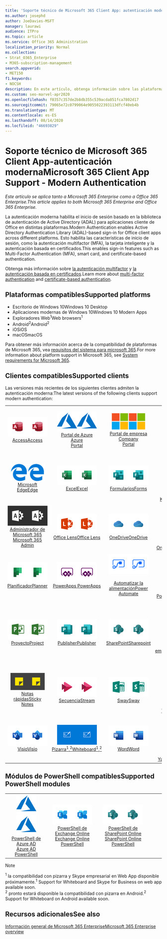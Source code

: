 ```yaml
---
title: 'Soporte técnico de Microsoft 365 Client App: autenticación moderna'
ms.author: josephd
author: JoeDavies-MSFT
manager: laurawi
audience: ITPro
ms.topic: article
ms.service: Office 365 Administration
localization_priority: Normal
ms.collection:
- Strat_O365_Enterprise
- M365-subscription-management
search.appverid:
- MET150
f1.keywords:
- NOCSH
description: En este artículo, obtenga información sobre las plataformas, los clientes y los módulos de PowerShell compatibles con la autenticación moderna para Microsoft 365.
ms.custom: seo-marvel-apr2020
ms.openlocfilehash: f0357c357de2b8db355c539acda851fca7802d17
ms.sourcegitcommit: 79065e72c0799064e9055022393113dfcf40eb4b
ms.translationtype: MT
ms.contentlocale: es-ES
ms.lasthandoff: 08/14/2020
ms.locfileid: "46693829"
---
```

# <a name="microsoft-365-client-app-support---modern-authentication"></a><span data-ttu-id="d6deb-103">Soporte técnico de Microsoft 365 Client App-autenticación moderna</span><span class="sxs-lookup"><span data-stu-id="d6deb-103">Microsoft 365 Client App Support - Modern Authentication</span></span>

<span data-ttu-id="d6deb-104">*Este artículo se aplica tanto a Microsoft 365 Enterprise como a Office 365 Enterprise.*</span><span class="sxs-lookup"><span data-stu-id="d6deb-104">*This article applies to both Microsoft 365 Enterprise and Office 365 Enterprise.*</span></span>

<span data-ttu-id="d6deb-105">La autenticación moderna habilita el inicio de sesión basado en la biblioteca de autenticación de Active Directory (ADAL) para aplicaciones cliente de Office en distintas plataformas.</span><span class="sxs-lookup"><span data-stu-id="d6deb-105">Modern Authentication enables Active Directory Authentication Library (ADAL)-based sign-in for Office client apps across different platforms.</span></span> <span data-ttu-id="d6deb-106">Esto habilita las características de inicio de sesión, como la autenticación multifactor (MFA), la tarjeta inteligente y la autenticación basada en certificados.</span><span class="sxs-lookup"><span data-stu-id="d6deb-106">This enables sign-in features such as Multi-Factor Authentication (MFA), smart card, and certificate-based authentication.</span></span>

<span data-ttu-id="d6deb-107">Obtenga más información sobre [la autenticación multifactor](https://docs.microsoft.com/azure/active-directory/authentication/multi-factor-authentication) y [la autenticación basada en certificados](https://docs.microsoft.com/azure/active-directory/active-directory-certificate-based-authentication-get-started).</span><span class="sxs-lookup"><span data-stu-id="d6deb-107">Learn more about [multi-factor authentication](https://docs.microsoft.com/azure/active-directory/authentication/multi-factor-authentication) and [certificate-based authentication](https://docs.microsoft.com/azure/active-directory/active-directory-certificate-based-authentication-get-started).</span></span>

## <a name="supported-platforms"></a><span data-ttu-id="d6deb-108">Plataformas compatibles</span><span class="sxs-lookup"><span data-stu-id="d6deb-108">Supported platforms</span></span>

 - <span data-ttu-id="d6deb-109">Escritorio de Windows 10</span><span class="sxs-lookup"><span data-stu-id="d6deb-109">Windows 10 Desktop</span></span>
 - <span data-ttu-id="d6deb-110">Aplicaciones modernas de Windows 10</span><span class="sxs-lookup"><span data-stu-id="d6deb-110">Windows 10 Modern Apps</span></span>
 - <span data-ttu-id="d6deb-111">Exploradores Web<sup>1</sup></span><span class="sxs-lookup"><span data-stu-id="d6deb-111">Web browsers<sup>1</sup></span></span>
 - <span data-ttu-id="d6deb-112">Android<sup>2</sup></span><span class="sxs-lookup"><span data-stu-id="d6deb-112">Android<sup>2</sup></span></span>
 - <span data-ttu-id="d6deb-113">iOS</span><span class="sxs-lookup"><span data-stu-id="d6deb-113">iOS</span></span>
 - <span data-ttu-id="d6deb-114">macOS</span><span class="sxs-lookup"><span data-stu-id="d6deb-114">macOS</span></span>

<span data-ttu-id="d6deb-115">Para obtener más información acerca de la compatibilidad de plataformas de Microsoft 365, vea [requisitos del sistema para microsoft 365](https://products.office.com/office-system-requirements).</span><span class="sxs-lookup"><span data-stu-id="d6deb-115">For more information about platform support in Microsoft 365, see [System requirements for Microsoft 365](https://products.office.com/office-system-requirements).</span></span>

## <a name="supported-clients"></a><span data-ttu-id="d6deb-116">Clientes compatibles</span><span class="sxs-lookup"><span data-stu-id="d6deb-116">Supported clients</span></span>

<span data-ttu-id="d6deb-117">Las versiones más recientes de los siguientes clientes admiten la autenticación moderna:</span><span class="sxs-lookup"><span data-stu-id="d6deb-117">The latest versions of the following clients support modern authentication:</span></span>

| | | | | | |
|:---:|:---:|:---:|:---:|:---:|:---:|
| <span data-ttu-id="d6deb-118">![Icono de Access](../media/o365-access-64x64.png)</span><span class="sxs-lookup"><span data-stu-id="d6deb-118">![Access icon](../media/o365-access-64x64.png)</span></span> <br> [<span data-ttu-id="d6deb-119">Access</span><span class="sxs-lookup"><span data-stu-id="d6deb-119">Access</span></span>](https://products.office.com/access) | <span data-ttu-id="d6deb-120">![Icono de Azure](../media/o365-azure-64x64.png)</span><span class="sxs-lookup"><span data-stu-id="d6deb-120">![Azure icon](../media/o365-azure-64x64.png)</span></span> <br> [<span data-ttu-id="d6deb-121">Portal de Azure <br></span><span class="sxs-lookup"><span data-stu-id="d6deb-121">Azure <br> Portal </span></span>](https://azure.microsoft.com/features/azure-portal/) | <span data-ttu-id="d6deb-122">![Icono del portal de empresa](../media/o365-microsoft-64x64.png)</span><span class="sxs-lookup"><span data-stu-id="d6deb-122">![Company portal icon](../media/o365-microsoft-64x64.png)</span></span> <br> [<span data-ttu-id="d6deb-123">Portal de empresa <br></span><span class="sxs-lookup"><span data-stu-id="d6deb-123">Company <br> Portal </span></span>](https://docs.microsoft.com/intune-user-help/sign-in-to-the-company-portal) | <span data-ttu-id="d6deb-124">![Icono de Delve](../media/o365-delve-64x64.png)</span><span class="sxs-lookup"><span data-stu-id="d6deb-124">![Delve icon](../media/o365-delve-64x64.png)</span></span> <br> [<span data-ttu-id="d6deb-125">Delve</span><span class="sxs-lookup"><span data-stu-id="d6deb-125">Delve</span></span>](https://products.office.com/business/intelligent-search) | <span data-ttu-id="d6deb-126">![Icono de Dynamics 365](../media/o365-dynamics365-64x64.png)</span><span class="sxs-lookup"><span data-stu-id="d6deb-126">![Dynamics 365 icon](../media/o365-dynamics365-64x64.png)</span></span> <br> [<span data-ttu-id="d6deb-127">Dynamics 365</span><span class="sxs-lookup"><span data-stu-id="d6deb-127">Dynamics 365</span></span>](https://dynamics.microsoft.com) 
| <span data-ttu-id="d6deb-128">![Icono de borde](../media/o365-edge-64x64.png)</span><span class="sxs-lookup"><span data-stu-id="d6deb-128">![Edge icon](../media/o365-edge-64x64.png)</span></span> <br> [<span data-ttu-id="d6deb-129">Microsoft Edge</span><span class="sxs-lookup"><span data-stu-id="d6deb-129">Edge</span></span>](https://www.microsoft.com/windows/microsoft-edge) | <span data-ttu-id="d6deb-130">![Icono de Excel](../media/o365-excel-64x64.png)</span><span class="sxs-lookup"><span data-stu-id="d6deb-130">![Excel icon](../media/o365-excel-64x64.png)</span></span> <br> [<span data-ttu-id="d6deb-131">Excel</span><span class="sxs-lookup"><span data-stu-id="d6deb-131">Excel</span></span>](https://products.office.com/excel) | <span data-ttu-id="d6deb-132">![Icono de formularios](../media/o365-forms-64x64.png)</span><span class="sxs-lookup"><span data-stu-id="d6deb-132">![Forms icon](../media/o365-forms-64x64.png)</span></span> <br> [<span data-ttu-id="d6deb-133">Formularios</span><span class="sxs-lookup"><span data-stu-id="d6deb-133">Forms</span></span>](https://flow.microsoft.com/connectors/shared_microsoftforms/microsoft-forms/) | <span data-ttu-id="d6deb-134">![Icono de Kaizala](../media/o365-kaizala-64x64.png)</span><span class="sxs-lookup"><span data-stu-id="d6deb-134">![Kaizala icon](../media/o365-kaizala-64x64.png)</span></span> <br> [<span data-ttu-id="d6deb-135">Kaizala</span><span class="sxs-lookup"><span data-stu-id="d6deb-135">Kaizala</span></span>](https://products.office.com/en/business/microsoft-kaizala) | <span data-ttu-id="d6deb-136">![Icono de Office.com](../media/o365-office-64x64.png)</span><span class="sxs-lookup"><span data-stu-id="d6deb-136">![Office.com icon](../media/o365-office-64x64.png)</span></span> <br> [<span data-ttu-id="d6deb-137">Office.com</span><span class="sxs-lookup"><span data-stu-id="d6deb-137">Office.com</span></span>](https://www.office.com/) 
| <span data-ttu-id="d6deb-138">![Icono de Office 365 administrador](../media/o365-o365admin-64x64.png)</span><span class="sxs-lookup"><span data-stu-id="d6deb-138">![Office 365 Admin icon](../media/o365-o365admin-64x64.png)</span></span> <br> [<span data-ttu-id="d6deb-139">Administrador de Microsoft 365 <br></span><span class="sxs-lookup"><span data-stu-id="d6deb-139">Microsoft 365 <br> Admin</span></span>](https://products.office.com/business/manage-office-365-admin-app) | <span data-ttu-id="d6deb-140">![Icono de lente](../media/o365-lens-64x64.png)</span><span class="sxs-lookup"><span data-stu-id="d6deb-140">![Lens icon](../media/o365-lens-64x64.png)</span></span> <br> [<span data-ttu-id="d6deb-141">Office Lens</span><span class="sxs-lookup"><span data-stu-id="d6deb-141">Office Lens</span></span>](https://www.microsoft.com/p/office-lens/9wzdncrfj3t8?activetab=pivot%3Aoverviewtab) | <span data-ttu-id="d6deb-142">![Icono de OneDrive para la empresa](../media/o365-OneDrive-64x64.png)</span><span class="sxs-lookup"><span data-stu-id="d6deb-142">![OneDrive for Business icon](../media/o365-OneDrive-64x64.png)</span></span> <br> [<span data-ttu-id="d6deb-143">OneDrive</span><span class="sxs-lookup"><span data-stu-id="d6deb-143">OneDrive</span></span>](https://products.office.com/onedrive-for-business/online-cloud-storage) |  <span data-ttu-id="d6deb-144">![Icono de OneNote](../media/o365-OneNote-64x64.png)</span><span class="sxs-lookup"><span data-stu-id="d6deb-144">![OneNote icon](../media/o365-OneNote-64x64.png)</span></span> <br> [<span data-ttu-id="d6deb-145">OneNote</span><span class="sxs-lookup"><span data-stu-id="d6deb-145">OneNote</span></span>](https://products.office.com/onenote) | <span data-ttu-id="d6deb-146">![Icono de Outlook](../media/o365-outlook-64x64.png)</span><span class="sxs-lookup"><span data-stu-id="d6deb-146">![Outlook icon](../media/o365-outlook-64x64.png)</span></span> <br> [<span data-ttu-id="d6deb-147">Outlook</span><span class="sxs-lookup"><span data-stu-id="d6deb-147">Outlook</span></span>](https://products.office.com/outlook) 
| <span data-ttu-id="d6deb-148">![Icono de Planificador](../media/o365-planner-64x64.png)</span><span class="sxs-lookup"><span data-stu-id="d6deb-148">![Planner icon](../media/o365-planner-64x64.png)</span></span> <br> [<span data-ttu-id="d6deb-149">Planificador</span><span class="sxs-lookup"><span data-stu-id="d6deb-149">Planner</span></span>](https://products.office.com/business/task-management-software) | <span data-ttu-id="d6deb-150">![Icono de PowerApps](../media/o365-powerapps-64x64.png)</span><span class="sxs-lookup"><span data-stu-id="d6deb-150">![PowerApps icon](../media/o365-powerapps-64x64.png)</span></span> <br> [<span data-ttu-id="d6deb-151">PowerApps </span><span class="sxs-lookup"><span data-stu-id="d6deb-151">PowerApps </span></span>](https://powerapps.microsoft.com) | <span data-ttu-id="d6deb-152">![Icono de automatización de energía](../media/o365-flow-64x64.png)</span><span class="sxs-lookup"><span data-stu-id="d6deb-152">![Power Automate icon](../media/o365-flow-64x64.png)</span></span> <br> [<span data-ttu-id="d6deb-153"><br>Automatizar la alimentación</span><span class="sxs-lookup"><span data-stu-id="d6deb-153">Power <br> Automate</span></span>](https://flow.microsoft.com) | <span data-ttu-id="d6deb-154">![Icono de PowerBI](../media/o365-powerbi-64x64.png)</span><span class="sxs-lookup"><span data-stu-id="d6deb-154">![PowerBI icon](../media/o365-powerbi-64x64.png)</span></span> <br> [<span data-ttu-id="d6deb-155">Power BI</span><span class="sxs-lookup"><span data-stu-id="d6deb-155">Power BI</span></span>](https://powerbi.microsoft.com)| <span data-ttu-id="d6deb-156">![Icono de PowerPoint](../media/o365-powerpoint-64x64.png)</span><span class="sxs-lookup"><span data-stu-id="d6deb-156">![PowerPoint icon](../media/o365-powerpoint-64x64.png)</span></span> <br> [<span data-ttu-id="d6deb-157">PowerPoint</span><span class="sxs-lookup"><span data-stu-id="d6deb-157">PowerPoint</span></span>](https://products.office.com/powerpoint) 
| <span data-ttu-id="d6deb-158">![Icono de proyecto](../media/o365-project-64x64.png)</span><span class="sxs-lookup"><span data-stu-id="d6deb-158">![Project icon](../media/o365-project-64x64.png)</span></span> <br> [<span data-ttu-id="d6deb-159">Proyecto</span><span class="sxs-lookup"><span data-stu-id="d6deb-159">Project</span></span>](https://products.office.com/project) | <span data-ttu-id="d6deb-160">![Icono de Publisher](../media/o365-publisher-64x64.png)</span><span class="sxs-lookup"><span data-stu-id="d6deb-160">![Publisher icon](../media/o365-publisher-64x64.png)</span></span> <br> [<span data-ttu-id="d6deb-161">Publisher</span><span class="sxs-lookup"><span data-stu-id="d6deb-161">Publisher</span></span>](https://products.office.com/publisher) | <span data-ttu-id="d6deb-162">![Icono de SharePoint](../media/o365-sharepoint-64x64.png)</span><span class="sxs-lookup"><span data-stu-id="d6deb-162">![SharePoint icon](../media/o365-sharepoint-64x64.png)</span></span> <br> [<span data-ttu-id="d6deb-163">SharePoint</span><span class="sxs-lookup"><span data-stu-id="d6deb-163">Sharepoint</span></span>](https://products.office.com/sharepoint) | <span data-ttu-id="d6deb-164">![Icono de Skype Empresarial](../media/o365-skypeforbusiness-64x64.png)</span><span class="sxs-lookup"><span data-stu-id="d6deb-164">![Skype for Business icon](../media/o365-skypeforbusiness-64x64.png)</span></span> <br> [<span data-ttu-id="d6deb-165">Skype <br> empresarial<sup>1</sup></span><span class="sxs-lookup"><span data-stu-id="d6deb-165">Skype for <br> Business<sup>1</sup></span></span>](https://www.skype.com/business/) | <span data-ttu-id="d6deb-166">![Icono de StaffHub](../media/o365-staffhub-64x64.png)</span><span class="sxs-lookup"><span data-stu-id="d6deb-166">![StaffHub icon](../media/o365-staffhub-64x64.png)</span></span> <br> [<span data-ttu-id="d6deb-167">StaffHub</span><span class="sxs-lookup"><span data-stu-id="d6deb-167">StaffHub</span></span>](https://products.office.com/microsoft-staffhub/staff-scheduling-software)
| <span data-ttu-id="d6deb-168">![Icono de notas adhesivas](../media/o365-stickynotes-64x64.png)</span><span class="sxs-lookup"><span data-stu-id="d6deb-168">![Sticky Notes icon](../media/o365-stickynotes-64x64.png)</span></span> <br> [<span data-ttu-id="d6deb-169">Notas rápidas</span><span class="sxs-lookup"><span data-stu-id="d6deb-169">Sticky Notes</span></span>](https://www.microsoft.com/p/microsoft-sticky-notes/9nblggh4qghw) | <span data-ttu-id="d6deb-170">![Icono de secuencia](../media/o365-stream-64x64.png)</span><span class="sxs-lookup"><span data-stu-id="d6deb-170">![Stream icon](../media/o365-stream-64x64.png)</span></span> <br> [<span data-ttu-id="d6deb-171">Secuencia</span><span class="sxs-lookup"><span data-stu-id="d6deb-171">Stream</span></span>](https://stream.microsoft.com) | <span data-ttu-id="d6deb-172">![Icono de Sway](../media/o365-sway-64x64.png)</span><span class="sxs-lookup"><span data-stu-id="d6deb-172">![Sway icon](../media/o365-sway-64x64.png)</span></span> <br> [<span data-ttu-id="d6deb-173">Sway</span><span class="sxs-lookup"><span data-stu-id="d6deb-173">Sway</span></span>](https://sway.com) | <span data-ttu-id="d6deb-174">![Icono de Teams](../media/o365-teams-64x64.png)</span><span class="sxs-lookup"><span data-stu-id="d6deb-174">![Teams icon](../media/o365-teams-64x64.png)</span></span> <br> [<span data-ttu-id="d6deb-175">Teams</span><span class="sxs-lookup"><span data-stu-id="d6deb-175">Teams</span></span>](https://products.office.com/microsoft-teams/group-chat-software) | <span data-ttu-id="d6deb-176">![Icono de tareas pendientes](../media/o365-todo-64x64.png)</span><span class="sxs-lookup"><span data-stu-id="d6deb-176">![To Do icon](../media/o365-todo-64x64.png)</span></span> <br> [<span data-ttu-id="d6deb-177">Acciones que realizar</span><span class="sxs-lookup"><span data-stu-id="d6deb-177">To Do</span></span>](https://todo.microsoft.com) 
| <span data-ttu-id="d6deb-178">![Icono de Visio](../media/o365-visio-64x64.png)</span><span class="sxs-lookup"><span data-stu-id="d6deb-178">![Visio icon](../media/o365-visio-64x64.png)</span></span> <br> [<span data-ttu-id="d6deb-179">Visio</span><span class="sxs-lookup"><span data-stu-id="d6deb-179">Visio</span></span>](https://products.office.com/visio/flowchart-software) | <span data-ttu-id="d6deb-180">![Icono de pizarra](../media/o365-whiteboard-64x64.png)</span><span class="sxs-lookup"><span data-stu-id="d6deb-180">![Whiteboard icon](../media/o365-whiteboard-64x64.png)</span></span> <br> [<span data-ttu-id="d6deb-181">Pizarra<sup>1</sup>,<sup>2</sup></span><span class="sxs-lookup"><span data-stu-id="d6deb-181">Whiteboard<sup>1</sup>,<sup>2</sup></span></span>](https://whiteboard.microsoft.com/) | <span data-ttu-id="d6deb-182">![Icono de Word](../media/o365-word-64x64.png)</span><span class="sxs-lookup"><span data-stu-id="d6deb-182">![Word icon](../media/o365-word-64x64.png)</span></span> <br> [<span data-ttu-id="d6deb-183">Word</span><span class="sxs-lookup"><span data-stu-id="d6deb-183">Word</span></span>](https://products.office.com/word) | <span data-ttu-id="d6deb-184">![Icono de Yammer](../media/o365-yammer-64x64.png)</span><span class="sxs-lookup"><span data-stu-id="d6deb-184">![Yammer icon](../media/o365-yammer-64x64.png)</span></span> <br> [<span data-ttu-id="d6deb-185">Yammer</span><span class="sxs-lookup"><span data-stu-id="d6deb-185">Yammer</span></span>](https://products.office.com/yammer/yammer-overview) | <span data-ttu-id="d6deb-186">![Icono de Yammer](../media/o365-yammer-64x64.png)</span><span class="sxs-lookup"><span data-stu-id="d6deb-186">![Yammer icon](../media/o365-yammer-64x64.png)</span></span> <br> [<span data-ttu-id="d6deb-187"><br>Notificador de Yammer</span><span class="sxs-lookup"><span data-stu-id="d6deb-187">Yammer <br> Notifier</span></span>](https://products.office.com/yammer/yammer-overview) |  |

## <a name="supported-powershell-modules"></a><span data-ttu-id="d6deb-188">Módulos de PowerShell compatibles</span><span class="sxs-lookup"><span data-stu-id="d6deb-188">Supported PowerShell modules</span></span>

| | | | | | |
|:---:|:---:|:---:|:---:|:---:|:---:|
| <span data-ttu-id="d6deb-189">![Icono de Azure](../media/o365-azure-64x64.png)</span><span class="sxs-lookup"><span data-stu-id="d6deb-189">![Azure icon](../media/o365-azure-64x64.png)</span></span> <br> [<span data-ttu-id="d6deb-190">PowerShell de Azure AD <br></span><span class="sxs-lookup"><span data-stu-id="d6deb-190">Azure AD <br> PowerShell</span></span>](https://docs.microsoft.com/powershell/azure/active-directory/overview?view=azureadps-2.0) | <span data-ttu-id="d6deb-191">![Icono de Exchange](../media/o365-exchange-64x64.png)</span><span class="sxs-lookup"><span data-stu-id="d6deb-191">![Exchange icon](../media/o365-exchange-64x64.png)</span></span> <br> [<span data-ttu-id="d6deb-192">PowerShell de Exchange Online <br></span><span class="sxs-lookup"><span data-stu-id="d6deb-192">Exchange Online <br> PowerShell</span></span>](https://docs.microsoft.com/powershell/exchange/exchange-online/exchange-online-powershell?view=exchange-ps) | <span data-ttu-id="d6deb-193">![Icono de SharePoint](../media/o365-sharepoint-64x64.png)</span><span class="sxs-lookup"><span data-stu-id="d6deb-193">![SharePoint icon](../media/o365-sharepoint-64x64.png)</span></span> <br> [<span data-ttu-id="d6deb-194">PowerShell de SharePoint Online <br></span><span class="sxs-lookup"><span data-stu-id="d6deb-194">SharePoint Online <br> PowerShell</span></span>](https://docs.microsoft.com/powershell/sharepoint/sharepoint-online/connect-sharepoint-online)

> [!NOTE]
> <span data-ttu-id="d6deb-195"><sup>1</sup> la compatibilidad con pizarra y Skype empresarial en Web App disponible próximamente.</span><span class="sxs-lookup"><span data-stu-id="d6deb-195"><sup>1</sup> Support for Whiteboard and Skype for Business on web app available soon.</span></span> <br>
> <span data-ttu-id="d6deb-196"><sup>2</sup> pronto estará disponible la compatibilidad con pizarra en Android.</span><span class="sxs-lookup"><span data-stu-id="d6deb-196"><sup>2</sup> Support for Whiteboard on Android available soon.</span></span>

## <a name="see-also"></a><span data-ttu-id="d6deb-197">Recursos adicionales</span><span class="sxs-lookup"><span data-stu-id="d6deb-197">See also</span></span>

[<span data-ttu-id="d6deb-198">Información general de Microsoft 365 Enterprise</span><span class="sxs-lookup"><span data-stu-id="d6deb-198">Microsoft 365 Enterprise overview</span></span>](microsoft-365-overview.md)
